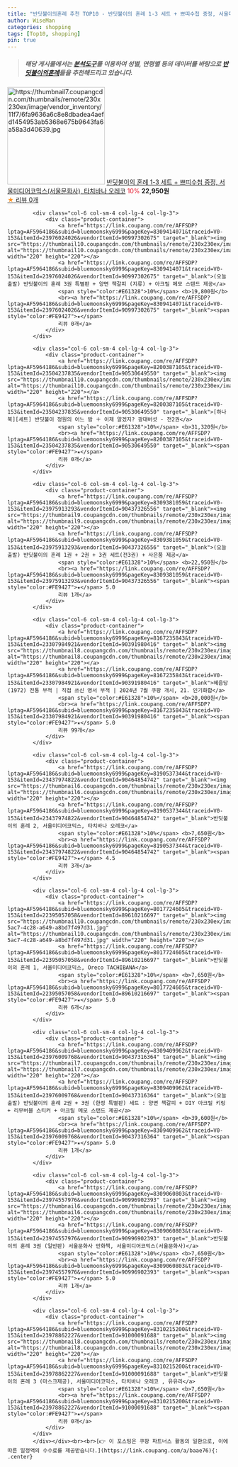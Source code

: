 ```yaml
---
title: "반딧불이의혼례 추천 TOP10 - 반딧불이의 혼례 1-3 세트 + 쁘띠수첩 증정, 서울미디어코믹스(서울문화사), 타치바나 오레코"
author: WiseMan
categories: shopping
tags: [Top10, shopping]
pin: true
---
```


> ##### 해당 게시물에서는 [**분석도구**](https://itemscout.io/)를 이용하여 **성별**, **연령별** 등의 데이터를 바탕으로 [**반딧불이의혼례**](https://link.coupang.com/a/baae76)들을 추천해드리고 있습니다.
<div class="container"><div class="row">
            <div class="col-6 col-sm-4 col-lg-4 col-lg-3">
                <div class="product-container">
                    <a href="https://link.coupang.com/re/AFFSDP?lptag=AF5964186&subid=bluemoonsky6999&pageKey=8310369182&traceid=V0-153&itemId=23979363048&vendorItemId=90449774378" target="_blank"><img src="https://thumbnail7.coupangcdn.com/thumbnails/remote/230x230ex/image/vendor_inventory/11f7/6fa9636a6c8e8dbadea4aefd1454953ab5368e675b9643fa6a58a3d40639.jpg" alt="https://thumbnail7.coupangcdn.com/thumbnails/remote/230x230ex/image/vendor_inventory/11f7/6fa9636a6c8e8dbadea4aefd1454953ab5368e675b9643fa6a58a3d40639.jpg" width="220" height="220"></a>
                    <a href="https://link.coupang.com/re/AFFSDP?lptag=AF5964186&subid=bluemoonsky6999&pageKey=8310369182&traceid=V0-153&itemId=23979363048&vendorItemId=90449774378" target="_blank">반딧불이의 혼례 1-3 세트 + 쁘띠수첩 증정, 서울미디어코믹스(서울문화사), 타치바나 오레코</a>
                    <span style="color:#E61328">10%</span> <b>22,950원</b>
                    <br><a href="https://link.coupang.com/re/AFFSDP?lptag=AF5964186&subid=bluemoonsky6999&pageKey=8310369182&traceid=V0-153&itemId=23979363048&vendorItemId=90449774378" target="_blank"><span style="color:#FE9427">★</span> 
                    리뷰 0개</a>
                </div>
            </div>
            
            <div class="col-6 col-sm-4 col-lg-4 col-lg-3">
                <div class="product-container">
                    <a href="https://link.coupang.com/re/AFFSDP?lptag=AF5964186&subid=bluemoonsky6999&pageKey=8309414071&traceid=V0-153&itemId=23976024026&vendorItemId=90997302675" target="_blank"><img src="https://thumbnail10.coupangcdn.com/thumbnails/remote/230x230ex/image/vendor_inventory/b65a/69e9970c490ff9708b5df7e21a06a9cfcbd5db3660d9ce8cb4e0fdc64244.jpg" alt="https://thumbnail10.coupangcdn.com/thumbnails/remote/230x230ex/image/vendor_inventory/b65a/69e9970c490ff9708b5df7e21a06a9cfcbd5db3660d9ce8cb4e0fdc64244.jpg" width="220" height="220"></a>
                    <a href="https://link.coupang.com/re/AFFSDP?lptag=AF5964186&subid=bluemoonsky6999&pageKey=8309414071&traceid=V0-153&itemId=23976024026&vendorItemId=90997302675" target="_blank">(오늘 출발) 반딧불이의 혼례 3권 특별판 + 양면 책갈피 (지류) + 아크릴 메모 스탠드 제공</a>
                    <span style="color:#E61328">10%</span> <b>19,800원</b>
                    <br><a href="https://link.coupang.com/re/AFFSDP?lptag=AF5964186&subid=bluemoonsky6999&pageKey=8309414071&traceid=V0-153&itemId=23976024026&vendorItemId=90997302675" target="_blank"><span style="color:#FE9427">★</span> 
                    리뷰 0개</a>
                </div>
            </div>
            
            <div class="col-6 col-sm-4 col-lg-4 col-lg-3">
                <div class="product-container">
                    <a href="https://link.coupang.com/re/AFFSDP?lptag=AF5964186&subid=bluemoonsky6999&pageKey=8200387105&traceid=V0-153&itemId=23504237835&vendorItemId=90530649550" target="_blank"><img src="https://thumbnail10.coupangcdn.com/thumbnails/remote/230x230ex/image/vendor_inventory/3469/5a586bf5eb4e656f956a138903263e531cbe3eefc9014b06a00c87a301dd.jpg" alt="https://thumbnail10.coupangcdn.com/thumbnails/remote/230x230ex/image/vendor_inventory/3469/5a586bf5eb4e656f956a138903263e531cbe3eefc9014b06a00c87a301dd.jpg" width="220" height="220"></a>
                    <a href="https://link.coupang.com/re/AFFSDP?lptag=AF5964186&subid=bluemoonsky6999&pageKey=8200387105&traceid=V0-153&itemId=23504237835&vendorItemId=90530649550" target="_blank">[하나북][세트] 반딧불이 정원의 어느 밤 ＋ 이제 알겠지? 광대버섯 - 전2권</a>
                    <span style="color:#E61328">10%</span> <b>31,320원</b>
                    <br><a href="https://link.coupang.com/re/AFFSDP?lptag=AF5964186&subid=bluemoonsky6999&pageKey=8200387105&traceid=V0-153&itemId=23504237835&vendorItemId=90530649550" target="_blank"><span style="color:#FE9427">★</span> 
                    리뷰 0개</a>
                </div>
            </div>
            
            <div class="col-6 col-sm-4 col-lg-4 col-lg-3">
                <div class="product-container">
                    <a href="https://link.coupang.com/re/AFFSDP?lptag=AF5964186&subid=bluemoonsky6999&pageKey=8309381059&traceid=V0-153&itemId=23975913293&vendorItemId=90437326556" target="_blank"><img src="https://thumbnail9.coupangcdn.com/thumbnails/remote/230x230ex/image/vendor_inventory/6564/6b5b87720984e7bd31e16034c62ed2c98ed79f8b0eca8e40fbd7adcc12e9.jpg" alt="https://thumbnail9.coupangcdn.com/thumbnails/remote/230x230ex/image/vendor_inventory/6564/6b5b87720984e7bd31e16034c62ed2c98ed79f8b0eca8e40fbd7adcc12e9.jpg" width="220" height="220"></a>
                    <a href="https://link.coupang.com/re/AFFSDP?lptag=AF5964186&subid=bluemoonsky6999&pageKey=8309381059&traceid=V0-153&itemId=23975913293&vendorItemId=90437326556" target="_blank">(오늘 출발) 반딧불이의 혼례 1권 + 2권 + 3권 세트(전3권) + 사은품 제공</a>
                    <span style="color:#E61328">10%</span> <b>22,950원</b>
                    <br><a href="https://link.coupang.com/re/AFFSDP?lptag=AF5964186&subid=bluemoonsky6999&pageKey=8309381059&traceid=V0-153&itemId=23975913293&vendorItemId=90437326556" target="_blank"><span style="color:#FE9427">★</span> 5.0
                    리뷰 1개</a>
                </div>
            </div>
            
            <div class="col-6 col-sm-4 col-lg-4 col-lg-3">
                <div class="product-container">
                    <a href="https://link.coupang.com/re/AFFSDP?lptag=AF5964186&subid=bluemoonsky6999&pageKey=8167235843&traceid=V0-153&itemId=23307984921&vendorItemId=90391980416" target="_blank"><img src="https://thumbnail8.coupangcdn.com/thumbnails/remote/230x230ex/image/vendor_inventory/6677/22dafbb2fa6752422fe3d6f6c695486615c666c1593c2261712a80995e75.png" alt="https://thumbnail8.coupangcdn.com/thumbnails/remote/230x230ex/image/vendor_inventory/6677/22dafbb2fa6752422fe3d6f6c695486615c666c1593c2261712a80995e75.png" width="220" height="220"></a>
                    <a href="https://link.coupang.com/re/AFFSDP?lptag=AF5964186&subid=bluemoonsky6999&pageKey=8167235843&traceid=V0-153&itemId=23307984921&vendorItemId=90391980416" target="_blank">혜음당(1972) 전통 부적 | 직접 쓰신 영서 부적 | 2024년 7월 쿠팡 개시, 21. 인기화합</a>
                    <span style="color:#E61328">10%</span> <b>20,000원</b>
                    <br><a href="https://link.coupang.com/re/AFFSDP?lptag=AF5964186&subid=bluemoonsky6999&pageKey=8167235843&traceid=V0-153&itemId=23307984921&vendorItemId=90391980416" target="_blank"><span style="color:#FE9427">★</span> 5.0
                    리뷰 99개</a>
                </div>
            </div>
            
            <div class="col-6 col-sm-4 col-lg-4 col-lg-3">
                <div class="product-container">
                    <a href="https://link.coupang.com/re/AFFSDP?lptag=AF5964186&subid=bluemoonsky6999&pageKey=8190537344&traceid=V0-153&itemId=23437974822&vendorItemId=90464854742" target="_blank"><img src="https://thumbnail6.coupangcdn.com/thumbnails/remote/230x230ex/image/rs_quotation_api/htigu2ih/58664b244a6541a9a6d29079a8dd0cde.jpg" alt="https://thumbnail6.coupangcdn.com/thumbnails/remote/230x230ex/image/rs_quotation_api/htigu2ih/58664b244a6541a9a6d29079a8dd0cde.jpg" width="220" height="220"></a>
                    <a href="https://link.coupang.com/re/AFFSDP?lptag=AF5964186&subid=bluemoonsky6999&pageKey=8190537344&traceid=V0-153&itemId=23437974822&vendorItemId=90464854742" target="_blank">반딧불이의 혼례 2, 서울미디어코믹스, 타치바나 오레코</a>
                    <span style="color:#E61328">10%</span> <b>7,650원</b>
                    <br><a href="https://link.coupang.com/re/AFFSDP?lptag=AF5964186&subid=bluemoonsky6999&pageKey=8190537344&traceid=V0-153&itemId=23437974822&vendorItemId=90464854742" target="_blank"><span style="color:#FE9427">★</span> 4.5
                    리뷰 3개</a>
                </div>
            </div>
            
            <div class="col-6 col-sm-4 col-lg-4 col-lg-3">
                <div class="product-container">
                    <a href="https://link.coupang.com/re/AFFSDP?lptag=AF5964186&subid=bluemoonsky6999&pageKey=8017724605&traceid=V0-153&itemId=22395057058&vendorItemId=89610216697" target="_blank"><img src="https://thumbnail10.coupangcdn.com/thumbnails/remote/230x230ex/image/retail/images/2024/04/22/16/4/7d4f6294-5ac7-4c28-a649-a8bd7f497d31.jpg" alt="https://thumbnail10.coupangcdn.com/thumbnails/remote/230x230ex/image/retail/images/2024/04/22/16/4/7d4f6294-5ac7-4c28-a649-a8bd7f497d31.jpg" width="220" height="220"></a>
                    <a href="https://link.coupang.com/re/AFFSDP?lptag=AF5964186&subid=bluemoonsky6999&pageKey=8017724605&traceid=V0-153&itemId=22395057058&vendorItemId=89610216697" target="_blank">반딧불이의 혼례 1, 서울미디어코믹스, Oreco TACHIBANA</a>
                    <span style="color:#E61328">10%</span> <b>7,650원</b>
                    <br><a href="https://link.coupang.com/re/AFFSDP?lptag=AF5964186&subid=bluemoonsky6999&pageKey=8017724605&traceid=V0-153&itemId=22395057058&vendorItemId=89610216697" target="_blank"><span style="color:#FE9427">★</span> 5.0
                    리뷰 6개</a>
                </div>
            </div>
            
            <div class="col-6 col-sm-4 col-lg-4 col-lg-3">
                <div class="product-container">
                    <a href="https://link.coupang.com/re/AFFSDP?lptag=AF5964186&subid=bluemoonsky6999&pageKey=8309409962&traceid=V0-153&itemId=23976009768&vendorItemId=90437316364" target="_blank"><img src="https://thumbnail7.coupangcdn.com/thumbnails/remote/230x230ex/image/vendor_inventory/9825/afad430ab80c2b8eb671f89e398711b18d8a90f72662877ed016f50ebd18.jpg" alt="https://thumbnail7.coupangcdn.com/thumbnails/remote/230x230ex/image/vendor_inventory/9825/afad430ab80c2b8eb671f89e398711b18d8a90f72662877ed016f50ebd18.jpg" width="220" height="220"></a>
                    <a href="https://link.coupang.com/re/AFFSDP?lptag=AF5964186&subid=bluemoonsky6999&pageKey=8309409962&traceid=V0-153&itemId=23976009768&vendorItemId=90437316364" target="_blank">(오늘 출발) 반딧불이의 혼례 2권 + 3권 (한정 특별판) 세트 : 양면 책갈피 + DIY 아크릴 키링 + 리무버블 스티커 + 아크릴 메모 스탠드 제공</a>
                    <span style="color:#E61328">10%</span> <b>39,600원</b>
                    <br><a href="https://link.coupang.com/re/AFFSDP?lptag=AF5964186&subid=bluemoonsky6999&pageKey=8309409962&traceid=V0-153&itemId=23976009768&vendorItemId=90437316364" target="_blank"><span style="color:#FE9427">★</span> 5.0
                    리뷰 1개</a>
                </div>
            </div>
            
            <div class="col-6 col-sm-4 col-lg-4 col-lg-3">
                <div class="product-container">
                    <a href="https://link.coupang.com/re/AFFSDP?lptag=AF5964186&subid=bluemoonsky6999&pageKey=8309060803&traceid=V0-153&itemId=23974557976&vendorItemId=90996902393" target="_blank"><img src="https://thumbnail6.coupangcdn.com/thumbnails/remote/230x230ex/image/vendor_inventory/00d7/6f1a77c2a7cf96f1428c67b943b357f495cb70367768b2ae198102852c6e.jpg" alt="https://thumbnail6.coupangcdn.com/thumbnails/remote/230x230ex/image/vendor_inventory/00d7/6f1a77c2a7cf96f1428c67b943b357f495cb70367768b2ae198102852c6e.jpg" width="220" height="220"></a>
                    <a href="https://link.coupang.com/re/AFFSDP?lptag=AF5964186&subid=bluemoonsky6999&pageKey=8309060803&traceid=V0-153&itemId=23974557976&vendorItemId=90996902393" target="_blank">반딧불이의 혼례 3권 (일반판) 서울문화사 만화책, 서울미디어코믹스(서울문화사)</a>
                    <span style="color:#E61328">10%</span> <b>7,650원</b>
                    <br><a href="https://link.coupang.com/re/AFFSDP?lptag=AF5964186&subid=bluemoonsky6999&pageKey=8309060803&traceid=V0-153&itemId=23974557976&vendorItemId=90996902393" target="_blank"><span style="color:#FE9427">★</span> 5.0
                    리뷰 1개</a>
                </div>
            </div>
            
            <div class="col-6 col-sm-4 col-lg-4 col-lg-3">
                <div class="product-container">
                    <a href="https://link.coupang.com/re/AFFSDP?lptag=AF5964186&subid=bluemoonsky6999&pageKey=8310215200&traceid=V0-153&itemId=23978862227&vendorItemId=91000091688" target="_blank"><img src="https://thumbnail8.coupangcdn.com/thumbnails/remote/230x230ex/image/vendor_inventory/4a04/e5af2e1043891617f6f606853d350316abc533eb84948df6e85ac6c7a416.jpg" alt="https://thumbnail8.coupangcdn.com/thumbnails/remote/230x230ex/image/vendor_inventory/4a04/e5af2e1043891617f6f606853d350316abc533eb84948df6e85ac6c7a416.jpg" width="220" height="220"></a>
                    <a href="https://link.coupang.com/re/AFFSDP?lptag=AF5964186&subid=bluemoonsky6999&pageKey=8310215200&traceid=V0-153&itemId=23978862227&vendorItemId=91000091688" target="_blank">반딧불이의 혼례 3 (마스크제공), 서울미디어코믹스, 타치바나 오레코 , 유유리</a>
                    <span style="color:#E61328">10%</span> <b>7,650원</b>
                    <br><a href="https://link.coupang.com/re/AFFSDP?lptag=AF5964186&subid=bluemoonsky6999&pageKey=8310215200&traceid=V0-153&itemId=23978862227&vendorItemId=91000091688" target="_blank"><span style="color:#FE9427">★</span> 
                    리뷰 0개</a>
                </div>
            </div>
            </div></div><br><br>[👉 이 포스팅은 쿠팡 파트너스 활동의 일환으로, 이에 따른 일정액의 수수료를 제공받습니다.](https://link.coupang.com/a/baae76){: .center}